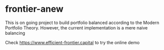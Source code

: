 # frontier-anew

This is on going project to build portfolio balanced according to the Modern Portfolio Theory. However, the current implementation is a mere naive balancing

Check https://www.efficient-frontier.capital to try the online demo
